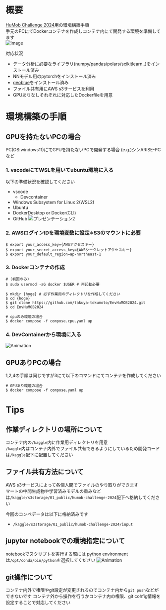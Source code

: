 # 概要
[HuMob Challenge 2024](https://wp.nyu.edu/humobchallenge2024/)用の環境構築手順  
手元のPCにてDockerコンテナを作成しコンテナ内にて開発する環境を準備してます  
![image](https://github.com/user-attachments/assets/6afe4e0b-9075-4b65-a062-127fe8222145)

対応状況
- データ分析に必要なライブラリ(numpy/pandas/polars/scikitlearn..)をインストール済み
- NNモデル用のpytorchをインストール済み
- [geoblue](https://github.com/yahoojapan/geobleu)をインストール済み
- ファイル共有用にAWS s3サービスを利用
- GPUありなしそれぞれに対応したDockerfileを用意

# 環境構築の手順
## GPUを持たないPCの場合
PC(OS:windows11)にてGPUを持たないPCで開発する場合 (e.g.)シンARISE-PCなど

### 1. vscodeにてWSLを用いてubuntu環境に入る

以下の準備状況を確認してください
- vscode
  - Devcontainer  
- Windows Subsystem for Linux 2(WSL2)
- Ubuntu
- DockerDesktop or Docker(CLI)
- GitHub 
![プレゼンテーション2](https://github.com/user-attachments/assets/46d55231-a4cc-41f6-b05d-64e3f27e46b0)

### 2. AWSログインIDを環境変数に設定※S3のマウントに必要  
```shell
$ export your_access_key={AWSアクセスキー}
$ export your_secret_access_key={AWSシークレットアクセスキー}
$ export your_default_region=ap-northeast-1
```

### 3. Dockerコンテナの作成  

```shell
# (初回のみ)
$ sudo usermod -aG docker $USER # 再起動必要

$ mkdir {hoge} # 必ず作業用のディレクトリを作成してください
$ cd {hoge}
$ git clone https://github.com/takuya-tokumoto/EnvHuMOB2024.git
$ cd EnvHuMOB2024

# cpuのみ環境の場合
$ docker compose -f compose.cpu.yaml up 
```

### 4. DevContainerから環境に入る  
![Animation](https://github.com/user-attachments/assets/cbe9c6bf-42e5-4a39-b326-6a713ce83750)


## GPUありPCの場合
1,2,4の手順は同じですが3にて以下のコマンドにてコンテナを作成してください

```shell
# GPUあり環境の場合
$ docker compose -f compose.yaml up 
```

# Tips
## 作業ディレクトリの場所について
コンテナ内の`/kaggle`内に作業用ディレクトリを用意  
`/kaggle`内はコンテナ内外でファイル共有できるようにしているため開発コードは`/kaggle`配下に配置してください  

## ファイル共有方法について
AWS s3サービスによって各個人間でファイルのやり取りができます  
マートの中間生成物や学習済みモデルの重みなどは`/kaggle/s3storage/01_public/humob-challenge-2024`配下へ格納してください  

今回のコンペデータは以下に格納済みです
- `/kaggle/s3storage/01_public/humob-challenge-2024/input`

## jupyter notebookでの環境指定について
notebookでスクリプトを実行する際には
python environmentは`/opt/conda/bin/python`を選択してください
![Animation](https://github.com/user-attachments/assets/fe08f7cf-ee47-438e-8e54-02c7f1325075)

## git操作について
コンテナ内外で権限やgit設定が変更されるのでコンテナ内から`git push`などができないです
コンテナ外から操作を行うかコンテナ内の権限、git cohfig情報を設定することで対応してください
